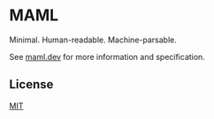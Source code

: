 # MAML

Minimal. Human-readable. Machine-parsable.

See [maml.dev](https://maml.dev) for more information and specification.

## License

[MIT](license.md)
